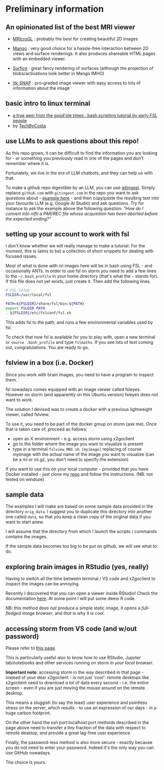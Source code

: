 # Preliminary information

## An opinionated list of the best MRI viewer

- [MRIcroGL](https://github.com/rordenlab/MRIcroGL) : probably the best for creating beautiful 2D images

- [Mango](https://mangoviewer.com/) : very good choice for a hassle-free interaction between 2D views and surface renderings. It also produces shareable HTML pages with an embedded viewer.

- [Surfice](https://www.nitrc.org/projects/surfice/) : great fancy rendering of surfaces (although the projection of blobs/activations look better in Mango IMHO)

- [itk-SNAP](http://www.itksnap.org/pmwiki/pmwiki.php) : pro-graded image viewer with easy access to lots of information about the image


## basic intro to linux terminal
- [a true gem from the good'ole times : bash scripting tutorial by early FSL people](https://open.win.ox.ac.uk/pages/fslcourse/lectures/scripting/all.htm)
- by [TechByCosta](https://www.youtube.com/watch?v=V_G2_uCE8ug)

## use LLMs to ask questions about this repo!
As this repo grows, it can be difficult to find the information you are looking for - or something you previously read in one of the pages and don't remember where it is.

Fortunately, we live in the era of LLM chatbots, and they can help us with that.

To make a github repo digestible by an LLM, you can use [gitingest](https://gitingest.com/). Simply replace `github.com` with `gitingest.com` in the repo you want to ask questions about - [example here](https://gitingest.com/leonardocerliani/GUTS_fmri_preproc/tree/main/TUT) - and then copy/paste the resulting text into your favourite LLM (e.g. Google AI Studio) and ask questions. Try for instance to ask the example above the following question: _"How do I convert into nifti a PAR/REC file whose acquisition has been aborted before the expected ending?"_


## setting up your account to work with fsl
I don't know whether we will really manage to make a tutorial. For the moment, this is (aims to be) a collection of short snippets for dealing with focused issues.

Most of what is done with nii images here will be in bash using FSL - and occasionally ANTs. In order to use fsl on storm you need to add a few lines to the `~/.bash_profile` in your home directory (that's what the `~` stands for). If this file does not yet exists, just create it. Then add the following lines.

```bash
# FSL Setup
FSLDIR=/usr/local/fsl

PATH=${FSLDIR}/share/fsl/bin:${PATH}
export FSLDIR PATH
. ${FSLDIR}/etc/fslconf/fsl.sh
```

This adds fsl to the path, and runs a few environmental variables used by fsl.

To check that now fsl is available for you to play with, open a new terminal or `source .bash_profile` and type `fslmaths`. If you see lots of text coming out, congratulations. You are ready to go.

## fslview in a box (i.e. Docker)
Since you work with brain images, you need to have a program to inspect them.

fsl nowadays comes equipped with an image viewer called fsleyes. However on storm (and apparently on this Ubuntu version) fsleyes does not want to work.

The solution I devised was to create a docker with a previous lightweight viewer, called fslview. 

To use it, you need to be part of the docker group on storm (ask me). Once that is taken care of, proceed as follows:

- open an X environment - e.g. access storm using x2goclient
- go to the folder where the image you want to visualize is present
- type in a terminal `fslview_MNI.sh [myimage]` replacing of course myimage with the actual name of the image you want to visualize (can be a nii or nii.gz, you don't need to specify the extension)

If you want to use this on your local computer - provided that you have Docker installed - just clone my [repo](https://github.com/leonardocerliani/fslview_in_a_box) and follow the instructions. (NB: not tested on windoze)


## sample data
The examples I will make are based on some sample data provided in the directory `orig_data`. I suggest you to duplicate this directory into another one called `data`, so that you keep a clean copy of the original data if you want to start anew.

I will assume that the directory from which I launch the scripts / commands contains the images.

If the sample data becomes too big to be put on github, we will see what to do.


## exploring brain images in RStudio (yes, really)
Having to switch all the time between terminal / VS code and x2goclient to inspect the images can be annoying. 

Recently I discovered that you can open a viewer inside RStudio! Check the documentation [here](https://johnmuschelli.com/papayaWidget/). At some point I will put some demo R code.

NB: this method does _not_ produce a simple static image, it opens a _full-fledged image browser_, and _that_ is why it is cool. 

## accessing storm from VS code (and w/out password)
Please refer to [this page](https://github.com/leonardocerliani/machines_setup/blob/main/VS_code_ssh_port_fw.md). 

This is particularly useful also to know how to use RStudio, Jupyter lab/notebooks and other services running on storm _in your local browser_.

**Important note**: accessing storm in the way described in that page - instead of your dear x2goclient - is not just _'cool'_: remote desktops like x2goclient need to download _a lot_ of data every second - i.e. the entire screen - even if you are just moving the mouse around on the remote desktop.

This means a sluggish (to say the least) user experience and pointless stress on the server, which results - to use an expression of our days - in a huge carbon footprint.

On the other hand the ssh port:localhost:port methods described in the page above need to transfer a tiny fraction of the data with respect to remote desktop, and provide a great lag-free user experience.

Finally, the password-less method is also more secure - exactly because you do not need to enter your password. Indeed it's the only way you can use GitHub nowadays.

The choice is yours.








